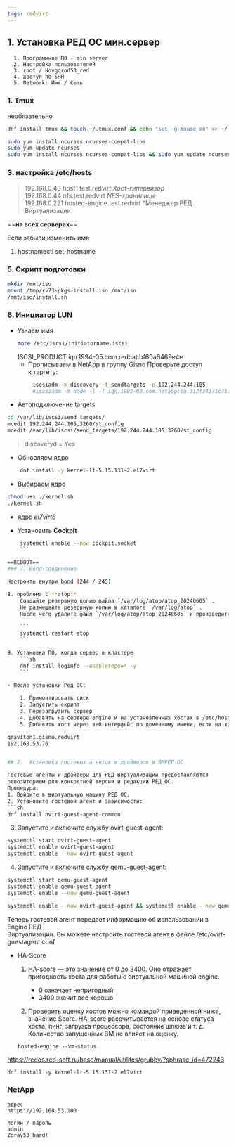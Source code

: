 ```yaml
---
tags: redvirt
---
```

  ## 1.  Установка РЕД ОС мин.сервер 
	  1. Программное ПО - min server
	  2. Настройка пользователей
	  3. root / Novgorod53_red
	  4. доступ по SHH
	  5. Network: Имя / Сеть

### 1. Tmux 

необязательно
```sh
dnf install tmux && touch ~/.tmux.conf && echo "set -g mouse on" >> ~/.tmux.conf && echo "setw -g mouse on" >> ~/.tmux.conf && echo "set -g terminal-overrides 'xterm*:smcup@:rmcup@'" >> ~/.tmux.conf && source ~/.bashrc && tmux source ~/.tmux.conf
```

```sh
sudo yum install ncurses ncurses-compat-libs 
sudo yum update ncurses
sudo yum install ncurses ncurses-compat-libs && sudo yum update ncurses
```

### 3.  настройка /etc/hosts
>	192.168.0.43 host1.test.redvirt *Хост-гипервизор*  
>	192.168.0.44 nfs.test.redvirt *NFS-хранилище*  
>	192.168.0.221 hosted-engine.test.redvirt *Менеджер РЕД Виртуализации

==**на всех серверах**==

Если забыли изменить имя
1. hostnamectl set-hostname


### 5. Скрипт подготовки
```sh
mkdir /mnt/iso
mount /tmp/rv73-pkgs-install.iso /mnt/iso
/mnt/iso/install.sh
```

### 6. Инициатор LUN

- Узнаем имя
	```sh
	more /etc/iscsi/initiatorname.iscsi
	```
	ISCSI_PRODUCT
	iqn.1994-05.com.redhat:bf60a6469e4e
	- Прописываем в NetApp в группу Gisno
	 Проверьте доступ к таргету:
```sh
        iscsiadm -m discovery -t sendtargets -p 192.244.244.105
        #iscsiadm -m node -l -T iqn.1992-08.com.netapp:sn.312f34171c7111eba0d6d039ea212413:vs.4#
```

- Автоподключение targets
```sh
cd /var/lib/iscsi/send_targets/
mcedit 192.244.244.105,3260/st_config
mcedit /var/lib/iscsi/send_targets/192.244.244.105,3260/st_config
```
>discoveryd = Yes


- Обновляем ядро
```sh
	dnf install -y kernel-lt-5.15.131-2.el7virt
```

- Выбираем ядро
```sh
chmod u+x ./kernel.sh
./kernel.sh
```
- ядро *el7virt8*

- Установить **Cockpit**
```sh
	systemctl enable --now cockpit.socket
	```

==REBOOT==
### 7. Bond-соединение

Настроить внутри bond (244 / 245)

8. проблема с **atop**
	Создайте резервную копию файла `/var/log/atop/atop_20240605` .  
	Не размещайте резервную копию в каталоге `/var/log/atop` .  
	После чего удалите файл `/var/log/atop/atop_20240605` и произведите перезапуск службы atop командой
	
	```
	systemctl restart atop
	```

9. Установка ПО, когда сервер в кластере
	```sh
	dnf install loginfo --enablerepo=* -y
	```

- После установки Ред ОС:
	
	1. Примонтировать диск
	2. Запустить скрипт
	3. Перезагрузить сервер
	4. Добавить на сервере engine и на установленных хостах в /etc/hosts доменное имя дополнительного хоста.
	5. Добавить хост через веб интерфейс по доменному имени, если на хосте должен работать engine при сбое другого хоста, то необходимо эту функцию включить.

graviton1.gisno.redvirt
192.168.53.76


## 2.  Установка гостевых агентов и драйверов в ВМРЕД ОС 

Гостевые агенты и драйверы для РЕД Виртуализации предоставляются  
репозиторием для конкретной версии и редакции РЕД ОС.  
Процедура:  
1. Войдите в виртуальную машину РЕД ОС.  
2. Установите гостевой агент и зависимости:  
```sh
dnf install ovirt-guest-agent-common  
```
3. Запустите и включите службу ovirt-guest-agent:  
```sh
systemctl start ovirt-guest-agent  
systemctl enable ovirt-guest-agent 
systemctl enable --now ovirt-guest-agent
```
4. Запустите и включите службу qemu-guest-agent:  

```sh
systemctl start qemu-guest-agent  
systemctl enable qemu-guest-agent
systemctl enable --now qemu-guest-agent  
```

```sh
systemctl enable --now ovirt-guest-agent && systemctl enable --now qemu-guest-agent
```

Теперь гостевой агент передает информацию об использовании в Engine РЕД  
Виртуализации. Вы можете настроить гостевой агент в файле /etc/ovirt-guestagent.conf

- HA-Score

	1. HA-score — это значение от 0 до 3400. Оно отражает пригодность хоста для работы с виртуальной машиной engine.
		
		- 0 означает непригодный
		- 3400 значит все хорошо  

    1. Проверить оценку хостов можно командой приведенной ниже, значение Score. HA-score рассчитывается на основе статуса хоста, пинг, загрузка процессора, состояние шлюза и т. д.  Количество запущенных ВМ не влияет на оценку.

	```
	hosted-engine --vm-status
	```


https://redos.red-soft.ru/base/manual/utilites/grubby/?sphrase_id=472243


```
dnf install -y kernel-lt-5.15.131-2.el7virt
```


### NetApp

```
адрес
https://192.168.53.100

логин / пароль
admin
Zdrav53_hard!
```